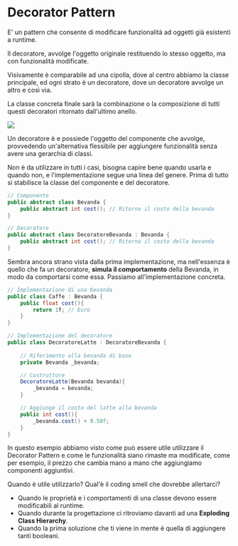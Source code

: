 Decorator Pattern
===


E' un pattern che consente di modificare funzionalità ad oggetti già esistenti a runtime.

Il decoratore, avvolge l'oggetto originale restituendo lo stesso oggetto, ma con funzionalità modificate.

Visivamente è comparabile ad una cipolla, dove al centro abbiamo la classe principale, ed ogni strato è un decoratore, dove un decoratore avvolge un altro e così via.

La classe concreta finale sarà la combinazione o la composizione di tutti questi decoratori ritornato dall'ultimo anello.

![](Images/decorator.png)

Un decoratore è e possiede l'oggetto del componente che avvolge, provvedendo un'alternativa flessibile per aggiungere funzionalità senza avere una gerarchia di classi.

Non è da utilizzare in tutti i casi, bisogna capire bene quando usarla e quando non, e l'implementazione segue una linea del genere. Prima di tutto si stabilisce la classe del componente e del decoratore.

```csharp
// Componente
public abstract class Bevanda {
	public abstract int cost(); // Ritorna il costo della bevanda
}

// Decoratore
public abstract class DecoratoreBevanda : Bevanda {
	public abstract int cost(); // Ritorna il costo della bevanda
}
```

Sembra ancora strano vista dalla prima implementazione, ma nell'essenza è quello che fa un decoratore, **simula il comportamento** della Bevanda, in modo da comportarsi come essa. Passiamo all'implementazione concreta.

```csharp
// Implementazione di una bevanda
public class Caffe : Bevanda {
	public float cost(){
		return 1f; // Euro
	}
}

// Implementazione del decoratore
public class DecoratoreLatte : DecoratoreBevanda {
	
	// Riferimento alla bevanda di base
	private Bevanda _bevanda;

	// Costruttore
	DecoratoreLatte(Bevanda bevanda){
		_bevanda = bevanda;
	}

	// Aggiunge il costo del latte alla bevanda
	public int cost(){
		_bevanda.cost() + 0.50f;
	}
}
```

In questo esempio abbiamo visto come può essere utile utilizzare il Decorator Pattern e come le funzionalità siano rimaste ma modificate, come per esempio, il prezzo che cambia mano a mano che aggiungiamo componenti aggiuntivi.

Quando è utile utilizzarlo? Qual'è il coding smell che dovrebbe allertarci?

-   Quando le proprietà e i comportamenti di una classe devono essere modificabili al runtime.
-   Quando durante la progettazione ci ritroviamo davanti ad una **Exploding Class Hierarchy**.
-   Quando la prima soluzione che ti viene in mente è quella di aggiungere tanti booleani.